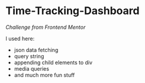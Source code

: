 # Time-Tracking-Dashboard
*Challenge from Frontend Mentor*

I used here:
* json data fetching
* query string
* appending child elements to div
* media queries
* and much more fun stuff
